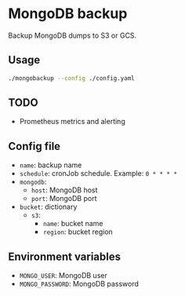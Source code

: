 # MongoDB backup

Backup MongoDB dumps to S3 or GCS.

## Usage

```bash
./mongobackup --config ./config.yaml
```

## TODO

- Prometheus metrics and alerting

## Config file

- `name`: backup name
- `schedule`: cronJob schedule. Example: `0 * * * *`
- `mongodb`:
    - `host`: MongoDB host
    - `port`: MongoDB port
- `bucket`: dictionary
    - `s3`:
        - `name`: bucket name
        - `region`: bucket region


## Environment variables

- `MONGO_USER`: MongoDB user
- `MONGO_PASSWORD`: MongoDB password

